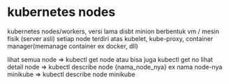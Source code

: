 # kubernetes nodes
kubernetes nodes/workers, versi lama disbt minion
berbentuk vm / mesin fisik (server asli)
setiap node terdiri atas kubelet, kube-proxy, container manager(memanage container ex docker, dll)

lihat semua node => kubectl get node atau bisa juga kubectl get no
lihat detail node => kubectl describe node {nama_node_nya} ex nama node-nya minikube => kubectl describe node minikube